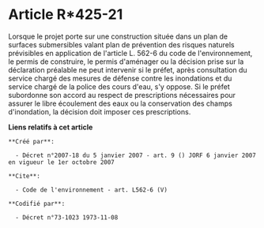 # Article R*425-21

Lorsque le projet porte sur une construction située dans un plan de surfaces submersibles valant plan de prévention des
risques naturels prévisibles en application de l'article L. 562-6 du code de l'environnement, le permis de construire, le
permis d'aménager ou la décision prise sur la déclaration préalable ne peut intervenir si le préfet, après consultation du
service chargé des mesures de défense contre les inondations et du service chargé de la police des cours d'eau, s'y oppose.
Si le préfet subordonne son accord au respect de prescriptions nécessaires pour assurer le libre écoulement des eaux ou la
conservation des champs d'inondation, la décision doit imposer ces prescriptions.

**Liens relatifs à cet article**

	**Créé par**:

	  - Décret n°2007-18 du 5 janvier 2007 - art. 9 () JORF 6 janvier 2007 en vigueur le 1er octobre 2007

	**Cite**:

	  - Code de l'environnement - art. L562-6 (V)

	**Codifié par**:

	  - Décret n°73-1023 1973-11-08
